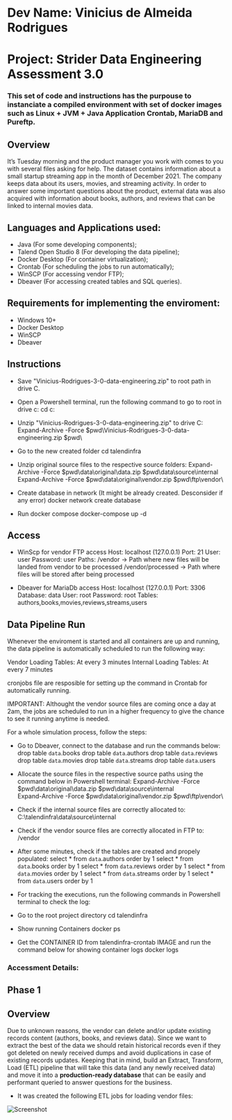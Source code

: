 # Dev Name: Vinicius de Almeida Rodrigues
# Project: Strider Data Engineering Assessment 3.0

### This set of code and instructions has the purpouse to instanciate a compiled environment with set of docker images such as Linux + JVM + Java Application Crontab, MariaDB and Pureftp.

## Overview
It’s Tuesday morning and the product manager you work with comes to you with several files asking for help. The dataset contains information about a small startup streaming app in the month of December 2021. The company keeps data about its users, movies, and streaming activity. In order to answer some important questions about the product, external data was also acquired with information about books, authors, and reviews that can be linked to internal movies data.

## Languages and Applications used:
* Java (For some developing components);
* Talend Open Studio 8 (For developing the data pipeline);
* Docker Desktop (For container virtualization);
* Crontab (For scheduling the jobs to run automatically);
* WinSCP (For accessing vendor FTP);
* Dbeaver (For accessing created tables and SQL queries).

## Requirements for implementing the enviroment:
* Windows 10+
* Docker Desktop
* WinSCP
* Dbeaver

## Instructions
  
* Save "Vinicius-Rodrigues-3-0-data-engineering.zip" to root path in drive C.

* Open a Powershell terminal, run the following command to go to root in drive c:
cd c:

* Unzip "Vinicius-Rodrigues-3-0-data-engineering.zip" to drive C:
Expand-Archive -Force $pwd\Vinicius-Rodrigues-3-0-data-engineering.zip $pwd\

* Go to the new created folder
cd talendinfra

* Unzip original source files to the respective source folders:
Expand-Archive -Force $pwd\data\original\data.zip $pwd\data\source\internal\
Expand-Archive -Force $pwd\data\original\vendor.zip $pwd\ftp\vendor\

* Create database in network (It might be already created. Desconsider if any error)
docker network create database

* Run docker compose
docker-compose up -d

## Access

* WinScp for vendor FTP access
Host: localhost (127.0.0.1)
Port: 21
User: user
Password: user
Paths: 
/vendor -> Path where new files will be landed from vendor to be processed
/vendor/processed -> Path where files will be stored after being processed

* Dbeaver for MariaDb access
Host: localhost (127.0.0.1)
Port: 3306
Database: data
User: root
Password: root
Tables: authors,books,movies,reviews,streams,users

## Data Pipeline Run

Whenever the enviroment is started and all containers are up and running, the data pipeline is automatically scheduled to run the following way:

Vendor Loading Tables: At every 3 minutes
Internal Loading Tables: At every 7 minutes

cronjobs file are resposible for setting up the command in Crontab for automatically running.

IMPORTANT: Althought the vendor source files are coming once a day at 2am, the jobs are scheduled to run in a higher frequency to give the chance to see it running anytime is needed.

For a whole simulation process, follow the steps:

* Go to Dbeaver, connect to the database and run the commands below:
drop table `data`.books
drop table `data`.authors
drop table `data`.reviews
drop table `data`.movies
drop table `data`.streams
drop table `data`.users

* Allocate the source files in the respective source paths using the command below in Powershell terminal:
Expand-Archive -Force $pwd\data\original\data.zip $pwd\data\source\internal\
Expand-Archive -Force $pwd\data\original\vendor.zip $pwd\ftp\vendor\

* Check if the internal source files are correctly allocated to: C:\talendinfra\data\source\internal

* Check if the vendor source files are correctly allocated in FTP to: /vendor

* After some minutes, check if the tables are created and propely populated:
select * from `data`.authors
order by 1
select * from `data`.books
order by 1
select * from `data`.reviews
order by 1
select * from `data`.movies
order by 1
select * from `data`.streams 
order by 1
select * from `data`.users 
order by 1

* For tracking the executions, run the following commands in Powershell terminal to check the log:

* Go to the root project directory
cd talendinfra

* Show running Containers
docker ps

* Get the CONTAINER ID from talendinfra-crontab IMAGE and run the command below for showing container logs
docker logs <CONTAINER ID>

### Accessment Details:

## Phase 1

## Overview
Due to unknown reasons, the vendor can delete and/or update existing records content (authors, books, and reviews data). Since we want to extract the best of the data we should retain historical records even if they got deleted on newly received dumps and avoid duplications in case of existing records updates.
Keeping that in mind, build an Extract, Transform, Load (ETL) pipeline that will take this data (and any newly received data) and move it into a **production-ready database** that can be easily and performant queried to answer questions for the business.

* It was created the following ETL jobs for loading vendor files:

![Screenshot]($pwd\images\vendor_jobs.jpg)
